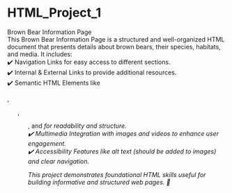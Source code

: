 # HTML_Project_1
Brown Bear Information Page
<br/>
This Brown Bear Information Page is a structured and well-organized HTML document that presents details about brown bears, their species, habitats, and media. It includes:
<br/>
✔️ Navigation Links for easy access to different sections.
<br/>
✔️ Internal & External Links to provide additional resources.
<br/>
✔️ Semantic HTML Elements like <div>, <ul>, <ol>, and <em> for readability and structure.
<br/>
✔️ Multimedia Integration with images and videos to enhance user engagement.
<br/>
✔️ Accessibility Features like alt text (should be added to images) and clear navigation.
<br/>

This project demonstrates foundational HTML skills useful for building informative and structured web pages. 🚀
